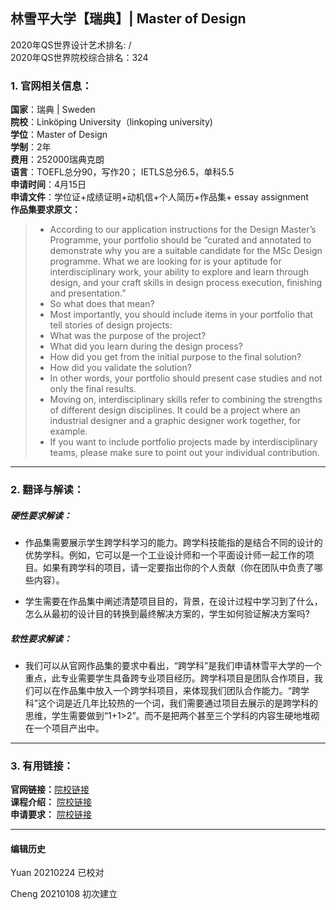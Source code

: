 ## 林雪平大学【瑞典】| Master of Design
2020年QS世界设计艺术排名: /  
2020年QS世界院校综合排名：324

### 1. 官网相关信息：

**国家**：瑞典 | Sweden  
**院校**：Linköping University（linkoping university)  
**学位**：Master of Design  
**学制**：2年  
**费用**：252000瑞典克朗  
**语言**：TOEFL总分90，写作20；
         IETLS总分6.5，单科5.5  
**申请时间**：4月15日     
**申请文件**：学位证+成绩证明+动机信+个人简历+作品集+ essay assignment  
**作品集要求原文：**  
> - According to our application instructions for the Design Master’s Programme, your portfolio should be ”curated and annotated to demonstrate why you are a suitable candidate for the MSc Design programme. What we are looking for is your aptitude for interdisciplinary work, your ability to explore and learn through design, and your craft skills in design process execution, finishing and presentation.”
> - So what does that mean?
> - Most importantly, you should include items in your portfolio that tell stories of design projects:
> - What was the purpose of the project?
> - What did you learn during the design process?
> - How did you get from the initial purpose to the final solution?
> - How did you validate the solution?
> - In other words, your portfolio should present case studies and not only the final results.
> - Moving on, interdisciplinary skills refer to combining the strengths of different design disciplines. It could be a project where an industrial designer and a graphic designer work together, for example.
> - If you want to include portfolio projects made by interdisciplinary teams, please make sure to point out your individual contribution.
---


### 2. 翻译与解读：

##### 硬性要求解读：
- 作品集需要展示学生跨学科学习的能力。跨学科技能指的是结合不同的设计的优势学科。例如，它可以是一个工业设计师和一个平面设计师一起工作的项目。如果有跨学科的项目，请一定要指出你的个人贡献（你在团队中负责了哪些内容）。

- 学生需要在作品集中阐述清楚项目目的，背景，在设计过程中学习到了什么，怎么从最初的设计目的转换到最终解决方案的，学生如何验证解决方案吗?


##### 软性要求解读：
- 我们可以从官网作品集的要求中看出，“跨学科”是我们申请林雪平大学的一个重点，此专业需要学生具备跨专业项目经历。跨学科项目是团队合作项目，我们可以在作品集中放入一个跨学科项目，来体现我们团队合作能力。“跨学科”这个词是近几年比较热的一个词，我们需要通过项目去展示的是跨学科的思维，学生需要做到“1+1>2”。而不是把两个甚至三个学科的内容生硬地堆砌在一个项目产出中。

---

### 3. 有用链接：

**官网链接：**[院校链接](https://liu.se/en/education/program/6mdes)  
**课程介绍：** [院校链接](https://liu.se/studieinfo/en/program/6mdes/4180#)  
**申请要求：** [院校链接](https://liu.se/en/article/masters-entry-requirements)


---


#### 编辑历史
Yuan 20210224 已校对  

Cheng 20210108 初次建立  

